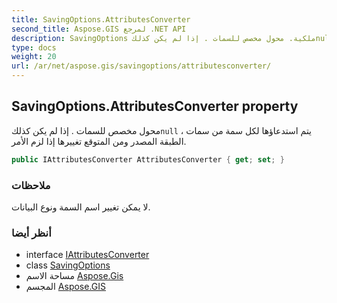 ```yaml
---
title: SavingOptions.AttributesConverter
second_title: Aspose.GIS لمرجع .NET API
description: SavingOptions ملكية. محول مخصص للسمات . إذا لم يكن كذلكnull  يتم استدعاؤها لكل سمة من سمات الطبقة المصدر ومن المتوقع تغييرها إذا لزم الأمر.
type: docs
weight: 20
url: /ar/net/aspose.gis/savingoptions/attributesconverter/
---
```

## SavingOptions.AttributesConverter property

محول مخصص للسمات . إذا لم يكن كذلك`null` ، يتم استدعاؤها لكل سمة من سمات الطبقة المصدر ومن المتوقع تغييرها إذا لزم الأمر.

```csharp
public IAttributesConverter AttributesConverter { get; set; }
```

### ملاحظات

لا يمكن تغيير اسم السمة ونوع البيانات.

### أنظر أيضا

* interface [IAttributesConverter](../../iattributesconverter/)
* class [SavingOptions](../)
* مساحة الاسم [Aspose.Gis](../../savingoptions/)
* المجسم [Aspose.GIS](../../../)


